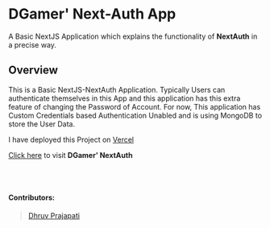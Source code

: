 # DGamer' Next-Auth App

A Basic NextJS Application which explains the functionality of **NextAuth** in a precise way.

## Overview

This is a Basic NextJS-NextAuth Application. Typically Users can authenticate themselves in this App and this application has this extra feature of changing the Password of Account. For now, This application has Custom Credentials based Authentication Unabled and is using MongoDB to store the User Data.

I have deployed this Project on [Vercel](https://vercel.org)

[Click here]() to visit **DGamer' NextAuth**

<br>
<br>

#### Contributors:

> [Dhruv Prajapati](https://github.com/DGamer007)
